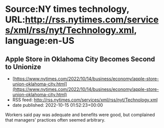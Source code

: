 # Source:NY times technology, URL:http://rss.nytimes.com/services/xml/rss/nyt/Technology.xml, language:en-US

## Apple Store in Oklahoma City Becomes Second to Unionize
 - [https://www.nytimes.com/2022/10/14/business/economy/apple-store-union-oklahoma-city.html](https://www.nytimes.com/2022/10/14/business/economy/apple-store-union-oklahoma-city.html)
 - RSS feed: http://rss.nytimes.com/services/xml/rss/nyt/Technology.xml
 - date published: 2022-10-15 01:52:23+00:00

Workers said pay was adequate and benefits were good, but complained that managers’ practices often seemed arbitrary.

